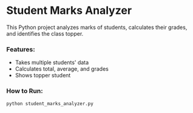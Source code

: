 # Student Marks Analyzer

This Python project analyzes marks of students, calculates their grades, and identifies the class topper.

### Features:
- Takes multiple students' data
- Calculates total, average, and grades
- Shows topper student

### How to Run:
```CMD
python student_marks_analyzer.py
